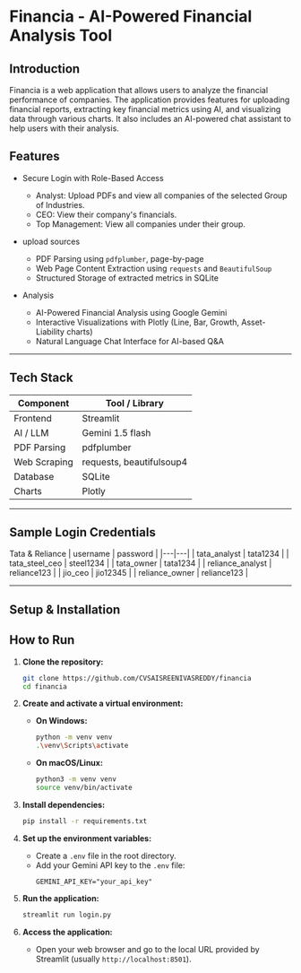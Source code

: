 # Financia - AI-Powered Financial Analysis Tool

## Introduction

Financia is a web application that allows users to analyze the financial performance of companies. The application provides features for uploading financial reports, extracting key financial metrics using AI, and visualizing data through various charts. It also includes an AI-powered chat assistant to help users with their analysis.

## Features

- Secure Login with Role-Based Access 
    - Analyst: Upload PDFs and view all companies of the selected Group of Industries. 
    - CEO: View their company's financials.
    - Top Management: View all companies under their group. 

- upload sources 
    - PDF Parsing using `pdfplumber`, page-by-page
    - Web Page Content Extraction using `requests` and `BeautifulSoup` 
    - Structured Storage of extracted metrics in SQLite

- Analysis 
    - AI-Powered Financial Analysis using Google Gemini
    - Interactive Visualizations with Plotly (Line, Bar, Growth, Asset-Liability charts)
    - Natural Language Chat Interface for AI-based Q&A

---

## Tech Stack

| Component | Tool / Library |
|---|---|
| Frontend | Streamlit |
| AI / LLM | Gemini 1.5 flash |
| PDF Parsing | pdfplumber |
| Web Scraping | requests, beautifulsoup4 |
| Database | SQLite |
| Charts | Plotly |

---

## Sample Login Credentials 
Tata & Reliance
| username | password |
|---|---|
| tata_analyst | tata1234 | 
| tata_steel_ceo | steel1234 | 
| tata_owner | tata1234 | 
| reliance_analyst | reliance123 | 
| jio_ceo | jio12345 | 
| reliance_owner | reliance123 |

---
## Setup & Installation
## How to Run

1.  **Clone the repository:**
    ```bash
    git clone https://github.com/CVSAISREENIVASREDDY/financia
    cd financia
    ```

2.  **Create and activate a virtual environment:**
    * **On Windows:**
        ```bash
        python -m venv venv
        .\venv\Scripts\activate
        ```
    * **On macOS/Linux:**
        ```bash
        python3 -m venv venv
        source venv/bin/activate
        ```

3.  **Install dependencies:**
    ```bash
    pip install -r requirements.txt
    ```

4.  **Set up the environment variables:**
    * Create a `.env` file in the root directory.
    * Add your Gemini API key to the `.env` file:
        ```
        GEMINI_API_KEY="your_api_key"
        ```

5.  **Run the application:**
    ```bash
    streamlit run login.py
    ```

6.  **Access the application:**
    * Open your web browser and go to the local URL provided by Streamlit (usually `http://localhost:8501`).
